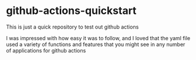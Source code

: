 # github-actions-quickstart

This is just a quick repository to test out github actions

I was impressed with how easy it was to follow, and I loved that the yaml file used a variety of functions and features that you might see in any number of applications for github actions